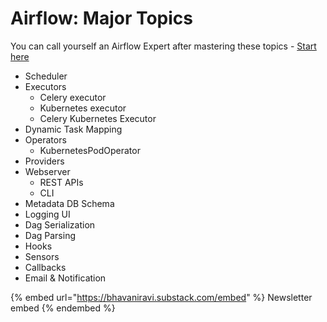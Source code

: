 # Airflow: Major Topics

You can call yourself an Airflow Expert after mastering these topics - [Start here](https://bhavaniravi.com/blog/apache-airflow-introduction/)

* Scheduler
* Executors
  * Celery executor
  * Kubernetes executor
  * Celery Kubernetes Executor
* Dynamic Task Mapping
* Operators
  * KubernetesPodOperator
* Providers
* Webserver
  * REST APIs
  * CLI
* Metadata DB Schema
* Logging UI
* Dag Serialization
* Dag Parsing
* Hooks
* Sensors
* Callbacks
* Email & Notification



{% embed url="https://bhavaniravi.substack.com/embed" %}
Newsletter embed
{% endembed %}
